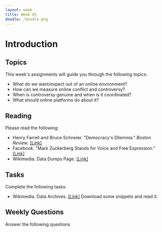 ```yaml
---
layout: week
title: Week 01
doodle: /doodle.png
---
```


# Introduction

## Topics

This week's assignments will guide you through the following topics:
- What do we want/expect out of an online environment?
- How can we measure online conflict and controversy?
- When is controversy genuine and when is it coordinated?
- What should online platforms do about it?
    

## Reading

Please read the following:
- Henry Farrell and Bruce Schneier. "Democracy's Dilemma." *Boston
  Review*. [[Link]](http://bostonreview.net/forum-henry-farrell-bruce-schneier-democracys-dilemma)
- Facebook. "Mark Zuckerberg Stands for Voice and Free Expression." [[Link]](https://about.fb.com/news/2019/10/mark-zuckerberg-stands-for-voice-and-free-expression/)
- Wikimedia. Data Dumps
  Page. [[Link]](https://meta.wikimedia.org/wiki/Data_dumps)
  

## Tasks

Complete the following tasks:
* Wikimedia. Data
  Archives. [[Link]](https://dumps.wikimedia.org/backup-index.html)
  Download some snippets and read it. 

## Weekly Questions

Answer the following questions
